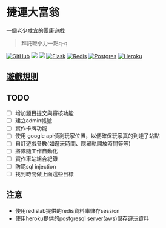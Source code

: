 # 捷運大富翁
一個老少咸宜的團康遊戲
> 拜託鞭小力一點q-q

[![GitHub](https://img.shields.io/badge/github-%23121011.svg?style=flat-square&logo=github&logoColor=white)](https://github.com/Forever-CodingNoob/metro-game) 
[![](https://img.shields.io/website?style=flat-square&url=https%3A%2F%2Fmetro-game.herokuapp.com%2F)](https://metro-game.herokuapp.com/)
[![](https://img.shields.io/github/v/release/Forever-CodingNoob/metro-game?style=flat-square)]()
[![Flask](https://img.shields.io/badge/made%20with-flask-%23000.svg?style=flat-square&logo=flask)]()
[![Redis](https://img.shields.io/badge/made%20with-redis-%23DD0031.svg?style=flat-square&logo=redis)]()
[![Postgres](https://img.shields.io/badge/made%20with-postgres-%23316192.svg?style=flat-square&logo=postgresql)]()
[![Heroku](https://img.shields.io/badge/deployed%20on-heroku-%23430098.svg?style=flat-square&logo=heroku)]()


## [遊戲規則](https://hackmd.io/@ForeverIdiot/metro-game)
## TODO
* [ ] 增加題目提交與審核功能
* [ ] 建立admin帳號
* [ ] 實作卡牌功能
* [ ] 使用 google api偵測玩家位置，以便確保玩家真的到達了站點
* [ ] 自訂遊戲參數(如遊玩時間、隱藏軌開放時間等等)
* [ ] 將隊隨工作自動化
* [ ] 實作車站組合紀錄
* [ ] 防範sql injection   
* [ ] 找到時間做上面這些目標

## 注意
* 使用redislab提供的redis資料庫儲存session
* 使用heroku提供的postgresql server(aws)儲存遊玩資料